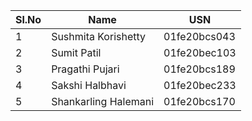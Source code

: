 |Sl.No|Name|USN|
|-|----|---|
|1|Sushmita Korishetty|01fe20bcs043|
|2|Sumit Patil|01fe20bec103|
|3|Pragathi Pujari|01fe20bcs189|
|4|Sakshi Halbhavi|01fe20bec233|
|5|Shankarling Halemani|01fe20bcs170|
